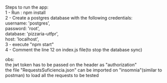 Steps to run the app:  
1 - Run : npm install  
2 - Create a postgres database with the following credentials:  
    username: 'postgres',  
    password: 'root',  
    database: 'pizzaria-utfpr',  
    host: 'localhost',  
3 - execute "npm start"  
4 - Comment the line 12 on index.js file(to stop the database sync)  
  
obs:   
    the jwt token has to be passed on the header as "authorization"  
    the file "RequestsSuficiencia.json" can be imported on "insomnia"(similar to postman) to load all the requests to be tested